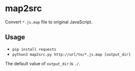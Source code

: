# map2src
Convert `*.js.map` file to original JavaScript.

## Usage
- `pip install requests`
- `python3 map2src.py http://url/to/*.js.map [output_dir]`

The default value of `output_dir` is `./`.

